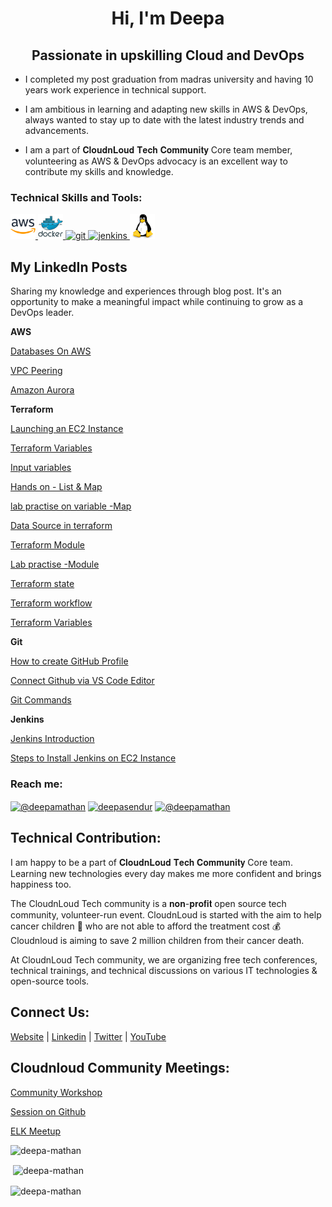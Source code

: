 <h1 align="center">Hi, I'm Deepa</h1>

<h2 align="center">Passionate in upskilling Cloud and DevOps</h3>

- I completed my post graduation from madras university and having 10 years work experience in technical support.
  
- I am ambitious in learning and adapting new skills in AWS & DevOps, always wanted to stay up to date with the latest industry trends and advancements.

- I am a part of 𝐂𝐥𝐨𝐮𝐝𝐧𝐋𝐨𝐮𝐝 𝐓𝐞𝐜𝐡 𝐂𝐨𝐦𝐦𝐮𝐧𝐢𝐭𝐲 Core team member, volunteering as AWS & DevOps advocacy is an excellent way to contribute my skills and knowledge.

<h3 align="left">Technical Skills and Tools:</h3>
<p align="left"> <a href="https://aws.amazon.com" target="_blank" rel="noreferrer"> <img src="https://raw.githubusercontent.com/devicons/devicon/master/icons/amazonwebservices/amazonwebservices-original-wordmark.svg" alt="aws" width="40" height="40"/> </a> <a href="https://www.docker.com/" target="_blank" rel="noreferrer"> <img src="https://raw.githubusercontent.com/devicons/devicon/master/icons/docker/docker-original-wordmark.svg" alt="docker" width="40" height="40"/> </a> <a href="https://git-scm.com/" target="_blank" rel="noreferrer"> <img src="https://www.vectorlogo.zone/logos/git-scm/git-scm-icon.svg" alt="git" width="40" height="40"/> </a> <a href="https://www.jenkins.io" target="_blank" rel="noreferrer"> <img src="https://www.vectorlogo.zone/logos/jenkins/jenkins-icon.svg" alt="jenkins" width="40" height="40"/> </a> <a href="https://www.linux.org/" target="_blank" rel="noreferrer"> <img src="https://raw.githubusercontent.com/devicons/devicon/master/icons/linux/linux-original.svg" alt="linux" width="40" height="40"/> </a> </p>

## My LinkedIn Posts

Sharing my knowledge and experiences through blog post. It's an opportunity to make a meaningful impact while continuing to grow as a DevOps leader. 

**AWS**

[Databases On AWS](https://www.linkedin.com/posts/deepamathan_aws-training-community-activity-7019008623469096960-PGMB?utm_source=share&utm_medium=member_desktop)

[VPC Peering](https://www.linkedin.com/posts/deepamathan_vpc-terraform-aws-activity-7029547369696272385-si7Q?utm_source=share&utm_medium=member_desktop)

[Amazon Aurora](https://www.linkedin.com/posts/deepamathan_aws-rds-community-activity-7049822600541179905-uE-A?utm_source=share&utm_medium=member_desktop)

**Terraform**

[Launching an EC2 Instance](https://www.linkedin.com/posts/deepamathan_terraform-terraform-aws-activity-7010659370065690624-cxrJ?utm_source=share&utm_medium=member_desktop)

[Terraform Variables](https://www.linkedin.com/posts/deepamathan_terraform-activity-7011156834560475137-n7KJ?utm_source=share&utm_medium=member_desktop)

[Input variables](https://www.linkedin.com/posts/deepamathan_aws-training-community-activity-7011512048920530944-GbF5?utm_source=share&utm_medium=member_desktop)

[Hands on - List & Map](https://www.linkedin.com/posts/deepamathan_aws-training-community-activity-7011996289169072128-cxn9?utm_source=share&utm_medium=member_desktop)

[lab practise on variable -Map](https://www.linkedin.com/posts/deepamathan_aws-training-community-activity-7012609009845243904-jycH?utm_source=share&utm_medium=member_desktop)

[Data Source in terraform](https://www.linkedin.com/posts/deepamathan_terraform-aws-training-activity-7013689181742800896-jGsh?utm_source=share&utm_medium=member_desktop)

[Terraform Module](https://www.linkedin.com/posts/deepamathan_terraform-aws-training-activity-7015402933399805952-jWFn?utm_source=share&utm_medium=member_desktop)

[Lab practise -Module](https://www.linkedin.com/posts/deepamathan_terraform-aws-training-activity-7016109944328380416-iwfc?utm_source=share&utm_medium=member_desktop)

[Terraform state](https://www.linkedin.com/posts/deepamathan_terraform-terraform-aws-activity-7017913300541726720-_2kT?utm_source=share&utm_medium=member_desktop)

[Terraform workflow](https://www.linkedin.com/posts/deepamathan_terraform-terraform-terraform-activity-7018292543511560192-mK9u/?utm_source=share&utm_medium=member_desktop)

[Terraform Variables](https://www.linkedin.com/posts/deepamathan_a-note-on-terraform-variables-activity-7037842171399479296-weva?utm_source=share&utm_medium=member_desktop)

**Git**

[How to create GitHub Profile](https://www.linkedin.com/posts/deepamathan_github-profile-creation-and-git-commands-activity-7042520650623700992-wBwo?utm_source=share&utm_medium=member_desktop)

[Connect Github via VS Code Editor](https://www.linkedin.com/posts/deepamathan_technology-cloudnloud-devops-activity-7032085262402805760-pGhE?utm_source=share&utm_medium=member_desktop)

[Git Commands](https://www.linkedin.com/posts/deepamathan_cloudnloud-devops-community-activity-7032284711842439168-uh-E?utm_source=share&utm_medium=member_desktop)

**Jenkins**

[Jenkins Introduction](https://www.linkedin.com/posts/deepamathan_connections-devops-cloud-activity-7027346755427979264-FNSk?utm_source=share&utm_medium=member_desktop)

[Steps to Install Jenkins on EC2 Instance](https://www.linkedin.com/posts/deepamathan_step-to-install-jenkins-on-aws-ec2-instance-activity-7046214195293405184-FOvO?utm_source=share&utm_medium=member_desktop)


<h3 align="left">Reach me:</h3>
<p align="left">
<a href="https://linkedin.com/in/@deepamathan" target="blank"><img align="center" src="https://raw.githubusercontent.com/rahuldkjain/github-profile-readme-generator/master/src/images/icons/Social/linked-in-alt.svg" alt="@deepamathan" height="30" width="40" /></a>
<a href="https://twitter.com/deepasendur" target="blank"><img align="center" src="https://raw.githubusercontent.com/rahuldkjain/github-profile-readme-generator/master/src/images/icons/Social/twitter.svg" alt="deepasendur" height="30" width="40" /></a>
<a href="https://medium.com/@deepamathan" target="blank"><img align="center" src="https://raw.githubusercontent.com/rahuldkjain/github-profile-readme-generator/master/src/images/icons/Social/medium.svg" alt="@deepamathan" height="30" width="40" /></a>
</p>



## Technical Contribution:

I am happy to be a part of 𝐂𝐥𝐨𝐮𝐝𝐧𝐋𝐨𝐮𝐝 𝐓𝐞𝐜𝐡 𝐂𝐨𝐦𝐦𝐮𝐧𝐢𝐭𝐲 Core team. Learning new technologies every day makes me more confident and brings happiness too. 

The CloudnLoud Tech community is a 𝐧𝐨𝐧-𝐩𝐫𝐨𝐟𝐢𝐭 open source tech community, volunteer-run event. CloudnLoud is started with the aim to help cancer children 👦 who are not able to afford the treatment cost 💰Cloudnloud is aiming to save 2 million children from their cancer death.

At CloudnLoud Tech community, we are organizing free tech conferences, technical trainings, and technical discussions on various IT technologies & open-source tools. 

## Connect Us: 

 [Website](https://cloudnloud.com/) | [Linkedin](https://www.linkedin.com/company/cloudnloud/) | [Twitter](https://twitter.com/cloudnloud) | [YouTube](https://www.youtube.com/@CloudnLoud)

## Cloudnloud Community Meetings:

[Community Workshop](https://www.linkedin.com/posts/deepamathan_building-experience-cloudnloud-activity-7040383610901712896-EAfj?utm_source=share&utm_medium=member_desktop)

[Session on Github](https://www.linkedin.com/posts/deepamathan_community-github-opensource-activity-7040699671509426176-oY5T?utm_source=share&utm_medium=member_desktop)

[ELK Meetup](https://www.linkedin.com/posts/deepamathan_cloudnloud-technology-aws-activity-7070845865841610752-GoSP?utm_source=share&utm_medium=member_desktop)


<p align="left"> <img src="https://komarev.com/ghpvc/?username=deepa-mathan&label=Profile%20views&color=0e75b6&style=flat" alt="deepa-mathan" /> </p>

<p>&nbsp;<img align="center" src="https://github-readme-stats.vercel.app/api?username=deepa-mathan&show_icons=true&locale=en" alt="deepa-mathan" /></p>

<p><img align="center" src="https://github-readme-streak-stats.herokuapp.com/?user=deepa-mathan&" alt="deepa-mathan" /></p>



